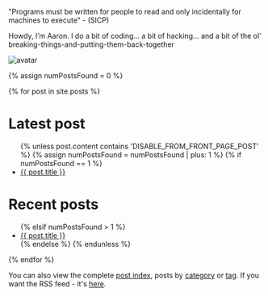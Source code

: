 "Programs must be written for people to read and only incidentally for machines to execute" - (SICP)

Howdy, I’m Aaron. I do a bit of coding... a bit of hacking... and a bit of the ol' breaking-things-and-putting-them-back-together

![avatar](https://avatars1.githubusercontent.com/u/29888436?s=460&u=03df457371669048031a735802c33b93d07a1f10&v=4)

{% assign numPostsFound = 0 %}

{% for post in site.posts %}
    <h1> Latest post </h1>
    <ul>
    {% unless post.content contains 'DISABLE_FROM_FRONT_PAGE_POST' %} 
        {% assign numPostsFound = numPostsFound | plus: 1 %}
        {% if numPostsFound == 1 %}
                <li>
                  <a href="{{ post.url }}">{{ post.title }}</a>
                </li>
            </ul>
            <h1>Recent posts</h1>
            <ul>
        {% elsif numPostsFound > 1 %}
            <li>
            <a href="{{ post.url }}">{{ post.title }}</a>
            </li>
        {% endelse %}
    {% endunless %}
    </ul>
{% endfor %}

You can also view the complete <a href="https://aaronpkelly.github.io/PostIndex.html">post index</a>, posts by <a href="https://aaronpkelly.github.io/Categories.html">category</a> or <a href="https://aaronpkelly.github.io/Tags.html">tag</a>. If you want the RSS feed - it's [here](https://aaronpkelly.github.io/feed.xml).
